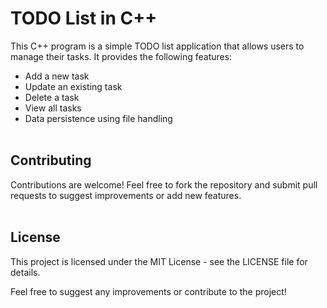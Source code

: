 # TODO List in C++
This C++ program is a simple TODO list application that allows users to manage their tasks. It provides the following features:

- Add a new task
- Update an existing task
- Delete a task
- View all tasks
- Data persistence using file handling
<br></br>

## Contributing
Contributions are welcome! Feel free to fork the repository and submit pull requests to suggest improvements or add new features.
<br></br>

## License
This project is licensed under the MIT License - see the LICENSE file for details.

Feel free to suggest any improvements or contribute to the project!
